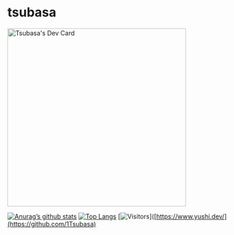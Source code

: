# tsubasa

<a href="https://app.daily.dev/1tsubasa"><img src="https://api.daily.dev/devcards/08ce73c11b0a4cd6baac861d561b90b9.png?r=v1a" width="400" alt="Tsubasa's Dev Card"/></a>



[![Anurag’s github stats](https://github-readme-stats.vercel.app/api?username=1Tsubasa)](https://github.com/1Tsubasa)
[![Top Langs](https://github-readme-stats.vercel.app/api/top-langs/?username=1Tsubasa&layout=compact)](https://github.com/1Tsubasa)
[![Visitors](https://visitor-badge.glitch.me/badge?page_id=1Tsubasa.1Tsubasa)]([https://www.yushi.dev/](https://github.com/1Tsubasa)


